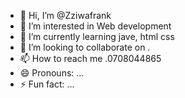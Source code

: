 - 👋 Hi, I’m @Zziwafrank
- 👀 I’m interested in Web development 
- 🌱 I’m currently learning jave, html css
- 💞️ I’m looking to collaborate on .
- 📫 How to reach me .0708044865
- 😄 Pronouns: ...
- ⚡ Fun fact: ...

<!---
Zziwafrank/Zziwafrank is a ✨ special ✨ repository because its `README.md` (this file) appears on your GitHub profile.
You can click the Preview link to take a look at your changes.
--->
